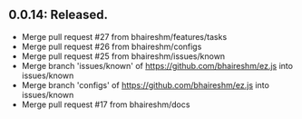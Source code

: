 ## 0.0.14: Released.
* Merge pull request #27 from bhaireshm/features/tasks
* Merge pull request #26 from bhaireshm/configs
* Merge pull request #25 from bhaireshm/issues/known
* Merge branch 'issues/known' of https://github.com/bhaireshm/ez.js into issues/known
* Merge branch 'configs' of https://github.com/bhaireshm/ez.js into issues/known
* Merge pull request #17 from bhaireshm/docs
